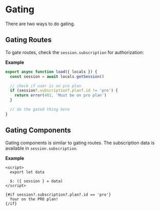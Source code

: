 # Gating

There are two ways to do gating.

## Gating Routes

To gate routes, check the `session.subscription` for authorization:

**Example**

```javascript
export async function load({ locals }) {
  const session = await locals.getSession()

  // check if user is on pro plan
  if (session?.subscription?.plan?.id != 'pro') {
    return error(401, 'Must be on pro plan')
  }

  // do the gated thing here
}
```

## Gating Components

Gating components is similar to gating routes. The subscription data is available in `session.subscription`.

**Example**

```svelte
<script>
  export let data

  $: ({ session } = data)
</script>

{#if session?.subscription?.plan?.id == 'pro'}
  Your on the PRO plan!
{/if}
```
